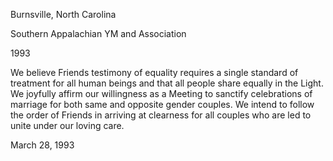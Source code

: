 Burnsville, North Carolina 

Southern Appalachian YM and Association 

1993

We believe Friends testimony of equality requires a single standard of treatment for all human beings and that all people share equally in the Light. We joyfully affirm our willingness as a Meeting to sanctify celebrations of marriage for both same and opposite gender couples. We intend to follow the order of Friends in arriving at clearness for all couples who are led to unite under our loving care.

March 28, 1993
